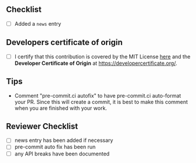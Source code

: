 <!--
Thank you for pull request.
Below are a few things we ask you kindly to self-check before getting a review. Remove checks that are not relevant.
-->

<!--
Please note any issues this fixes using [closing keywords]( https://help.github.com/articles/closing-issues-using-keywords/ ):
-->


## Checklist
* [ ] Added a ``news`` entry
<!-- see https://regro.github.io/rever-docs/news.html for details on how to add news entry (you do not need to run the rever command) -->

## Developers certificate of origin
- [ ] I certify that this contribution is covered by the MIT License [here](https://github.com/OpenFreeEnergy/openfe/blob/main/LICENSE) and the **Developer Certificate of Origin** at <https://developercertificate.org/>.

## Tips
* Comment "pre-commit.ci autofix" to have pre-commit.ci auto-format your PR.
  Since this will create a commit, it is best to make this comment when you are finished with your work.

## Reviewer Checklist
- [ ] news entry has been added if necessary
- [ ] pre-commit auto fix has been run
- [ ] any API breaks have been documented